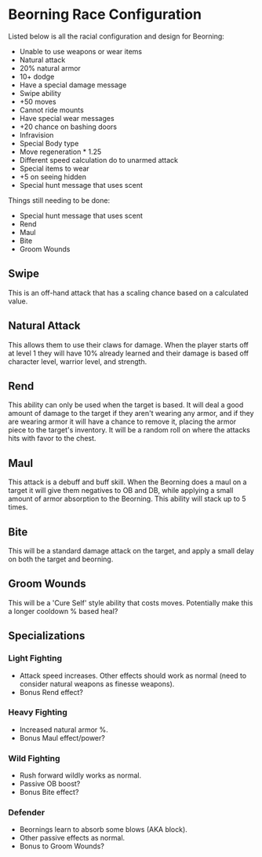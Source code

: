 # Beorning Race Configuration

Listed below is all the racial configuration and design for Beorning:

* Unable to use weapons or wear items
* Natural attack
* 20% natural armor
* 10+ dodge
* Have a special damage message
* Swipe ability
* +50 moves
* Cannot ride mounts
* Have special wear messages
* +20 chance on bashing doors
* Infravision
* Special Body type
* Move regeneration * 1.25
* Different speed calculation do to unarmed attack
* Special items to wear
* +5 on seeing hidden
* Special hunt message that uses scent

Things still needing to be done:

* Special hunt message that uses scent
* Rend
* Maul
* Bite
* Groom Wounds

## Swipe

This is an off-hand attack that has a scaling chance based on a calculated value.

## Natural Attack

This allows them to use their claws for damage. When the player starts off at level 1 they will have 10% already learned and their damage is based off character level, warrior level, and strength.

## Rend

This ability can only be used when the target is based. It will deal a good amount of damage to the target if they aren't wearing any armor, and if they are wearing armor it will have a chance to remove it, placing the armor piece to the target's inventory. It will be a random roll on where the attacks hits with favor to the chest.

## Maul

This attack is a debuff and buff skill. When the Beorning does a maul on a target it will give them negatives to OB and DB, while applying a small amount of armor absorption to the Beorning. This ability will stack up to 5 times.

## Bite

This will be a standard damage attack on the target, and apply a small delay on both the target and beorning.

## Groom Wounds

This will be a 'Cure Self' style ability that costs moves.  Potentially make this a longer cooldown % based heal?

## Specializations

### Light Fighting

* Attack speed increases.  Other effects should work as normal (need to consider natural weapons as finesse weapons).
* Bonus Rend effect?

### Heavy Fighting

* Increased natural armor %.
* Bonus Maul effect/power?

### Wild Fighting

* Rush forward wildly works as normal.
* Passive OB boost?
* Bonus Bite effect?

### Defender

* Beornings learn to absorb some blows (AKA block).
* Other passive effects as normal.
* Bonus to Groom Wounds?
